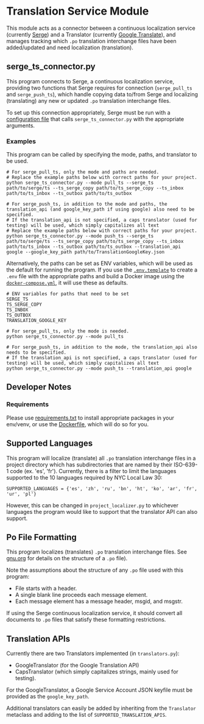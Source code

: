 # Translation Service Module

This module acts as a connector between a continuous localization service 
(currently [Serge](https://serge.io/)) and a Translator 
(currently [Google Translate](https://cloud.google.com/translate/docs/apis)), 
and manages tracking which `.po` translation interchange files have been added/updated 
and need localization (translation). 

## serge_ts_connector.py

This program connects to Serge, a continuous localization service, providing two functions that Serge
requires for connection (`serge_pull_ts` and `serge_push_ts`), which handle copying data to/from Serge
and localizing (translating) any new or updated `.po` translation interchange files.

To set up this connection appropriately, Serge must be run with a 
[configuration file](https://github.com/nyc-cto/tms/tree/master/serge/configs) that calls 
`serge_ts_connector.py` with the appropriate arguments.

### Examples

This program can be called by specifying the mode, paths, and translator to be used.
```
# For serge_pull_ts, only the mode and paths are needed.
# Replace the example paths below with correct paths for your project.
python serge_ts_connector.py --mode pull_ts --serge_ts path/to/serge/ts --ts_serge_copy path/to/ts_serge_copy --ts_inbox path/to/ts_inbox --ts_outbox path/to/ts_outbox

# For serge_push_ts, in addition to the mode and paths, the translation_api (and google_key_path if using google) also need to be specified.
# If the translation_api is not specified, a caps translator (used for testing) will be used, which simply capitalizes all text
# Replace the example paths below with correct paths for your project.
python serge_ts_connector.py --mode push_ts --serge_ts path/to/serge/ts --ts_serge_copy path/to/ts_serge_copy --ts_inbox path/to/ts_inbox --ts_outbox path/to/ts_outbox --translation_api google --google_key_path path/to/TranslationGoogleKey.json
```


Alternatively, the paths can be set as ENV variables, which will be used as the default for running the program.
If you use the [`.env.template`](https://github.com/nyc-cto/tms/blob/master/.env.template)
to create a `.env` file with the appropriate paths and build a Docker image using 
the [`docker-compose.yml`](https://github.com/nyc-cto/tms/blob/master/docker-compose.yml),
it will use these as defaults.
```
# ENV variables for paths that need to be set
SERGE_TS
TS_SERGE_COPY
TS_INBOX
TS_OUTBOX
TRANSLATION_GOOGLE_KEY

# For serge_pull_ts, only the mode is needed.
python serge_ts_connector.py --mode pull_ts 

# For serge_push_ts, in addition to the mode, the translation_api also needs to be specified.
# If the translation_api is not specified, a caps translator (used for testing) will be used, which simply capitalizes all text
python serge_ts_connector.py --mode push_ts --translation_api google
```

## Developer Notes

### Requirements

Please use [requirements.txt](https://github.com/nyc-cto/tms/blob/master/translation_service/requirements.txt) 
to install appropriate packages in your env/venv, or use 
the [Dockerfile](https://github.com/nyc-cto/tms/blob/master/Dockerfile), which will do so for you.

## Supported Languages

This program will localize (translate) all `.po` translation interchange files in a project 
directory which has subdirectories that are named by their ISO-639-1 code (ex. 'es', 'fr'). 
Currently, there is a filter to limit the languages supported to the 10 languages 
required by NYC Local Law 30:
```
SUPPORTED_LANGUAGES = {'es', 'zh', 'ru', 'bn', 'ht', 'ko', 'ar', 'fr', 'ur', 'pl'}
```
However, this can be changed in `project_localizer.py` to whichever languages the program would like to 
support that the translator API can also support.

## Po File Formatting

This program localizes (translates) `.po` translation interchange files. See 
[gnu.org](https://www.gnu.org/software/gettext/manual/html_node/PO-Files.html) for details on the structure
of a `.po` file).

Note the assumptions about the structure of any `.po` file used with this program:

- File starts with a header.
- A single blank line proceeds each message element.
- Each message element has a message header, msgid, and msgstr.

If using the Serge continuous localization service, it should convert all documents to `.po` files 
that satisfy these formatting restrictions.

## Translation APIs

Currently there are two Translators implemented (in `translators.py`): 
- GoogleTranslator (for the Google Translation API) 
- CapsTranslator (which simply capitalizes strings, mainly used for testing). 

For the GoogleTranslator,
a Google Service Account JSON keyfile must be provided as the `google_key_path`.

Additional translators can easily be added by inheriting from the `Translator` metaclass and adding to the list
of `SUPPORTED_TRANSLATION_APIS`.
